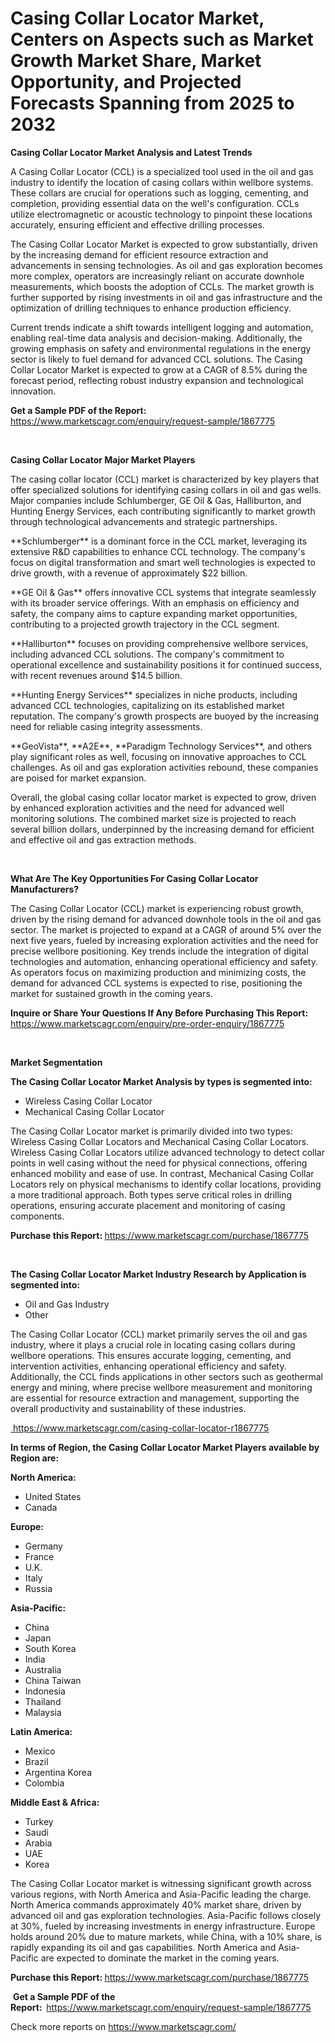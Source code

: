 <p><h1>Casing Collar Locator Market, Centers on Aspects such as Market Growth Market Share, Market Opportunity, and Projected Forecasts Spanning from 2025 to 2032</h1></p><p><strong>Casing Collar Locator Market Analysis and Latest Trends</strong></p>
<p><p>A Casing Collar Locator (CCL) is a specialized tool used in the oil and gas industry to identify the location of casing collars within wellbore systems. These collars are crucial for operations such as logging, cementing, and completion, providing essential data on the well's configuration. CCLs utilize electromagnetic or acoustic technology to pinpoint these locations accurately, ensuring efficient and effective drilling processes.</p><p>The Casing Collar Locator Market is expected to grow substantially, driven by the increasing demand for efficient resource extraction and advancements in sensing technologies. As oil and gas exploration becomes more complex, operators are increasingly reliant on accurate downhole measurements, which boosts the adoption of CCLs. The market growth is further supported by rising investments in oil and gas infrastructure and the optimization of drilling techniques to enhance production efficiency.</p><p>Current trends indicate a shift towards intelligent logging and automation, enabling real-time data analysis and decision-making. Additionally, the growing emphasis on safety and environmental regulations in the energy sector is likely to fuel demand for advanced CCL solutions. The Casing Collar Locator Market is expected to grow at a CAGR of 8.5% during the forecast period, reflecting robust industry expansion and technological innovation.</p></p>
<p><strong>Get a Sample PDF of the Report:&nbsp;</strong> <a href="https://www.marketscagr.com/enquiry/request-sample/1867775?utm_campaign=3127&utm_medium=2&utm_source=Github&utm_content=ia&utm_term=10042025&utm_id=casing-collar-locator">https://www.marketscagr.com/enquiry/request-sample/1867775</a></p>
<p>&nbsp;</p>
<p><strong>Casing Collar Locator Major Market Players</strong></p>
<p><p>The casing collar locator (CCL) market is characterized by key players that offer specialized solutions for identifying casing collars in oil and gas wells. Major companies include Schlumberger, GE Oil & Gas, Halliburton, and Hunting Energy Services, each contributing significantly to market growth through technological advancements and strategic partnerships.</p><p>**Schlumberger** is a dominant force in the CCL market, leveraging its extensive R&D capabilities to enhance CCL technology. The company's focus on digital transformation and smart well technologies is expected to drive growth, with a revenue of approximately $22 billion.</p><p>**GE Oil & Gas** offers innovative CCL systems that integrate seamlessly with its broader service offerings. With an emphasis on efficiency and safety, the company aims to capture expanding market opportunities, contributing to a projected growth trajectory in the CCL segment.</p><p>**Halliburton** focuses on providing comprehensive wellbore services, including advanced CCL solutions. The company's commitment to operational excellence and sustainability positions it for continued success, with recent revenues around $14.5 billion.</p><p>**Hunting Energy Services** specializes in niche products, including advanced CCL technologies, capitalizing on its established market reputation. The company's growth prospects are buoyed by the increasing need for reliable casing integrity assessments.</p><p>**GeoVista**, **A2E**, **Paradigm Technology Services**, and others play significant roles as well, focusing on innovative approaches to CCL challenges. As oil and gas exploration activities rebound, these companies are poised for market expansion.</p><p>Overall, the global casing collar locator market is expected to grow, driven by enhanced exploration activities and the need for advanced well monitoring solutions. The combined market size is projected to reach several billion dollars, underpinned by the increasing demand for efficient and effective oil and gas extraction methods.</p></p>
<p>&nbsp;</p>
<p><strong>What Are The Key Opportunities For Casing Collar Locator Manufacturers?</strong></p>
<p><p>The Casing Collar Locator (CCL) market is experiencing robust growth, driven by the rising demand for advanced downhole tools in the oil and gas sector. The market is projected to expand at a CAGR of around 5% over the next five years, fueled by increasing exploration activities and the need for precise wellbore positioning. Key trends include the integration of digital technologies and automation, enhancing operational efficiency and safety. As operators focus on maximizing production and minimizing costs, the demand for advanced CCL systems is expected to rise, positioning the market for sustained growth in the coming years.</p></p>
<p><strong>Inquire or Share Your Questions If Any Before Purchasing This Report:</strong> <a href="https://www.marketscagr.com/enquiry/pre-order-enquiry/1867775?utm_campaign=3127&utm_medium=2&utm_source=Github&utm_content=ia&utm_term=10042025&utm_id=casing-collar-locator">https://www.marketscagr.com/enquiry/pre-order-enquiry/1867775</a></p>
<p>&nbsp;</p>
<p><strong>Market Segmentation</strong></p>
<p><strong>The Casing Collar Locator Market Analysis by types is segmented into:</strong></p>
<p><ul><li>Wireless Casing Collar Locator</li><li>Mechanical Casing Collar Locator</li></ul></p>
<p><p>The Casing Collar Locator market is primarily divided into two types: Wireless Casing Collar Locators and Mechanical Casing Collar Locators. Wireless Casing Collar Locators utilize advanced technology to detect collar points in well casing without the need for physical connections, offering enhanced mobility and ease of use. In contrast, Mechanical Casing Collar Locators rely on physical mechanisms to identify collar locations, providing a more traditional approach. Both types serve critical roles in drilling operations, ensuring accurate placement and monitoring of casing components.</p></p>
<p><strong>Purchase this Report:&nbsp;</strong><a href="https://www.marketscagr.com/purchase/1867775?utm_campaign=3127&utm_medium=2&utm_source=Github&utm_content=ia&utm_term=10042025&utm_id=casing-collar-locator">https://www.marketscagr.com/purchase/1867775</a></p>
<p>&nbsp;</p>
<p><strong>The Casing Collar Locator Market Industry Research by Application is segmented into:</strong></p>
<p><ul><li>Oil and Gas Industry</li><li>Other</li></ul></p>
<p><p>The Casing Collar Locator (CCL) market primarily serves the oil and gas industry, where it plays a crucial role in locating casing collars during wellbore operations. This ensures accurate logging, cementing, and intervention activities, enhancing operational efficiency and safety. Additionally, the CCL finds applications in other sectors such as geothermal energy and mining, where precise wellbore measurement and monitoring are essential for resource extraction and management, supporting the overall productivity and sustainability of these industries.</p></p>
<p><a href="https://www.marketscagr.com/casing-collar-locator-r1867775?utm_campaign=3127&utm_medium=2&utm_source=Github&utm_content=ia&utm_term=10042025&utm_id=casing-collar-locator">&nbsp;https://www.marketscagr.com/casing-collar-locator-r1867775</a></p>
<p><strong>In terms of Region, the Casing Collar Locator Market Players available by Region are:</strong></p>
<p>
    <p> <strong> North America: </strong>
        <ul>
            <li>United States</li>
            <li>Canada</li>
        </ul>
        </p> 
    <p> <strong> Europe: </strong>
        <ul>
            <li>Germany</li>
            <li>France</li>
            <li>U.K.</li>
            <li>Italy</li>
            <li>Russia</li>
        </ul>
        </p> 
    <p> <strong> Asia-Pacific: </strong>
        <ul>
            <li>China</li>
            <li>Japan</li>
            <li>South Korea</li>
            <li>India</li>
            <li>Australia</li>
            <li>China Taiwan</li>
            <li>Indonesia</li>
            <li>Thailand</li>
            <li>Malaysia</li>
        </ul>
        </p> 
    <p> <strong> Latin America: </strong>
        <ul>
            <li>Mexico</li>
            <li>Brazil</li>
            <li>Argentina Korea</li>
            <li>Colombia</li>
        </ul>
        </p> 
    <p> <strong> Middle East & Africa: </strong>
        <ul>
            <li>Turkey</li>
            <li>Saudi</li>
            <li>Arabia</li>
            <li>UAE</li>
            <li>Korea</li>
        </ul>
    </p>
    </p>
<p><p>The Casing Collar Locator market is witnessing significant growth across various regions, with North America and Asia-Pacific leading the charge. North America commands approximately 40% market share, driven by advanced oil and gas exploration technologies. Asia-Pacific follows closely at 30%, fueled by increasing investments in energy infrastructure. Europe holds around 20% due to mature markets, while China, with a 10% share, is rapidly expanding its oil and gas capabilities. North America and Asia-Pacific are expected to dominate the market in the coming years.</p></p>
<p><strong>Purchase this Report: </strong><a href="https://www.marketscagr.com/purchase/1867775?utm_campaign=3127&utm_medium=2&utm_source=Github&utm_content=ia&utm_term=10042025&utm_id=casing-collar-locator">https://www.marketscagr.com/purchase/1867775</a></p>
<p>&nbsp;<strong>Get a Sample PDF of the Report:&nbsp;&nbsp;</strong><a href="https://www.marketscagr.com/enquiry/request-sample/1867775?utm_campaign=3127&utm_medium=2&utm_source=Github&utm_content=ia&utm_term=10042025&utm_id=casing-collar-locator">https://www.marketscagr.com/enquiry/request-sample/1867775</a></p>
<p><strong></strong></p>
<p>Check more reports on <a href="https://www.marketscagr.com/?utm_campaign=3127&utm_medium=2&utm_source=Github&utm_content=ia&utm_term=10042025&utm_id=casing-collar-locator">https://www.marketscagr.com/</a></p>